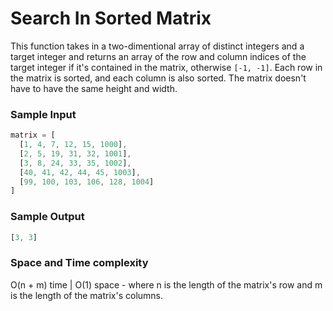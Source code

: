 # Search In Sorted Matrix

This function takes in a two-dimentional array of distinct integers and a target integer and returns an array of the row and column indices of the target integer if it's contained in the matrix, otherwise `[-1, -1]`. 
Each row in the matrix is sorted, and each column is also sorted. The matrix doesn't have to have the same height and width.

### Sample Input
```javascript
matrix = [
  [1, 4, 7, 12, 15, 1000],
  [2, 5, 19, 31, 32, 1001],
  [3, 8, 24, 33, 35, 1002],
  [40, 41, 42, 44, 45, 1003],
  [99, 100, 103, 106, 128, 1004]
]
```
### Sample Output
```javascript
[3, 3]
```
### Space and Time complexity
O(n + m) time | O(1) space - where n is the length of the matrix's row and m is the length of the matrix's columns.